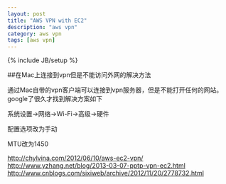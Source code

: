 ```yaml
---
layout: post
title: "AWS VPN with EC2"
description: "aws vpn"
category: aws vpn
tags: [aws vpn]
---
```

{% include JB/setup %}

##在Mac上连接到vpn但是不能访问外网的解决方法

通过Mac自带的vpn客户端可以连接到vpn服务器，但是不能打开任何的网站。google了很久才找到解决方案如下

系统设置->网络->Wi-Fi->高级->硬件

配置选项改为手动

MTU改为1450

http://chylvina.com/2012/06/10/aws-ec2-vpn/
http://www.yzhang.net/blog/2013-03-07-pptp-vpn-ec2.html
http://www.cnblogs.com/sixiweb/archive/2012/11/20/2778732.html
